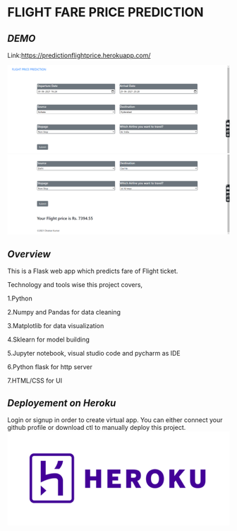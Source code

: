 <h1> FLIGHT FARE PRICE PREDICTION </h1>

***DEMO***
---
Link:https://predictionflightprice.herokuapp.com/

<img src = "Demo1.png">
<img src = "Demo2.png">

***Overview***
---

This is a Flask web app which predicts fare of Flight ticket.

Technology and tools wise this project covers,

1.Python

2.Numpy and Pandas for data cleaning

3.Matplotlib for data visualization

4.Sklearn for model building

5.Jupyter notebook, visual studio code and pycharm as IDE

6.Python flask for http server

7.HTML/CSS for UI

***Deployement on Heroku***
---

Login or signup in order to create virtual app. You can either connect your github profile or download ctl to manually deploy this project.
<img src = "heroku.png" >
